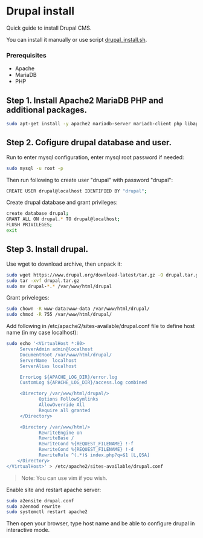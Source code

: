 # Drupal install
Quick guide to install Drupal CMS.

You can install it manually or use script [drupal_install.sh][ghsh].

### Prerequisites

- Apache
- MariaDB
- PHP

## Step 1. Install Apache2 MariaDB PHP and additional packages.


```sh
sudo apt-get install -y apache2 mariadb-server mariadb-client php libapache2-mod-php php-cli php-fpm php-json php-common php-mysql php-zip php-gd php-intl php-mbstring php-curl php-xml php-pear php-tidy php-soap php-bcmath php-xmlrpc
``` 


## Step 2. Cofigure drupal database and user.

Run to enter mysql configuration, enter mysql root password if needed:
```sh
sudo mysql -u root -p
```
Then run following to create user "drupal" with password "drupal":
```sh
CREATE USER drupal@localhost IDENTIFIED BY "drupal";
```
Create drupal database and grant privileges:
```sh
create database drupal;
GRANT ALL ON drupal.* TO drupal@localhost;
FLUSH PRIVILEGES;
exit
```
## Step 3. Install drupal.

Use wget to download archive, then unpack it:

```sh
sudo wget https://www.drupal.org/download-latest/tar.gz -O drupal.tar.gz
sudo tar -xvf drupal.tar.gz
sudo mv drupal-*.* /var/www/html/drupal
```
Grant priveleges: 
```sh
sudo chown -R www-data:www-data /var/www/html/drupal/
sudo chmod -R 755 /var/www/html/drupal/
```    
Add following in /etc/apache2/sites-available/drupal.conf file to define
host name (in my case localhost):
```sh
sudo echo '<VirtualHost *:80>
     ServerAdmin admin@localhost
     DocumentRoot /var/www/html/drupal/
     ServerName  localhost  
     ServerAlias localhost

     ErrorLog ${APACHE_LOG_DIR}/error.log
     CustomLog ${APACHE_LOG_DIR}/access.log combined

     <Directory /var/www/html/drupal/>
            Options FollowSymlinks
            AllowOverride All
            Require all granted
     </Directory>

     <Directory /var/www/html/>
            RewriteEngine on
            RewriteBase /
            RewriteCond %{REQUEST_FILENAME} !-f
            RewriteCond %{REQUEST_FILENAME} !-d
            RewriteRule ^(.*)$ index.php?q=$1 [L,QSA]
    </Directory>
</VirtualHost>' > /etc/apache2/sites-available/drupal.conf
```    
> Note: You can use vim if you wish.

Enable site and restart apache server:
```sh
sudo a2ensite drupal.conf
sudo a2enmod rewrite
sudo systemctl restart apache2
``` 
Then open your browser, type host name and be able to configure drupal in interactive mode.

[git-repo-url]: <https://github.com/vladskvortsov/drupal_install/>
[ghsh]: <https://github.com/vladskvortsov/drupal_install/blob/master/drupal_install.sh>
